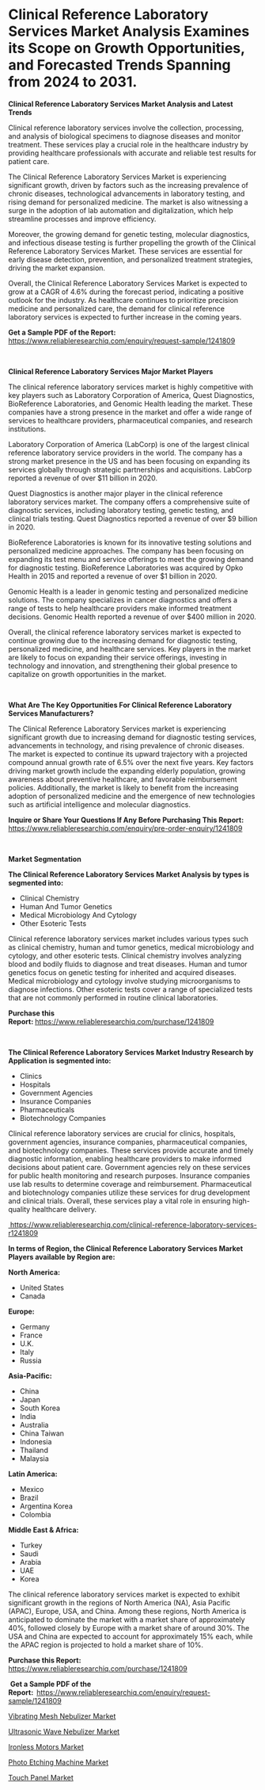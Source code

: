 <p><h1>Clinical Reference Laboratory Services Market Analysis Examines its Scope on Growth Opportunities, and Forecasted Trends Spanning from 2024 to 2031.</h1></p><p><strong>Clinical Reference Laboratory Services Market Analysis and Latest Trends</strong></p>
<p><p>Clinical reference laboratory services involve the collection, processing, and analysis of biological specimens to diagnose diseases and monitor treatment. These services play a crucial role in the healthcare industry by providing healthcare professionals with accurate and reliable test results for patient care.</p><p>The Clinical Reference Laboratory Services Market is experiencing significant growth, driven by factors such as the increasing prevalence of chronic diseases, technological advancements in laboratory testing, and rising demand for personalized medicine. The market is also witnessing a surge in the adoption of lab automation and digitalization, which help streamline processes and improve efficiency.</p><p>Moreover, the growing demand for genetic testing, molecular diagnostics, and infectious disease testing is further propelling the growth of the Clinical Reference Laboratory Services Market. These services are essential for early disease detection, prevention, and personalized treatment strategies, driving the market expansion.</p><p>Overall, the Clinical Reference Laboratory Services Market is expected to grow at a CAGR of 4.6% during the forecast period, indicating a positive outlook for the industry. As healthcare continues to prioritize precision medicine and personalized care, the demand for clinical reference laboratory services is expected to further increase in the coming years.</p></p>
<p><strong>Get a Sample PDF of the Report:&nbsp;</strong> <a href="https://www.reliableresearchiq.com/enquiry/request-sample/1241809">https://www.reliableresearchiq.com/enquiry/request-sample/1241809</a></p>
<p>&nbsp;</p>
<p><strong>Clinical Reference Laboratory Services Major Market Players</strong></p>
<p><p>The clinical reference laboratory services market is highly competitive with key players such as Laboratory Corporation of America, Quest Diagnostics, BioReference Laboratories, and Genomic Health leading the market. These companies have a strong presence in the market and offer a wide range of services to healthcare providers, pharmaceutical companies, and research institutions.</p><p>Laboratory Corporation of America (LabCorp) is one of the largest clinical reference laboratory service providers in the world. The company has a strong market presence in the US and has been focusing on expanding its services globally through strategic partnerships and acquisitions. LabCorp reported a revenue of over $11 billion in 2020.</p><p>Quest Diagnostics is another major player in the clinical reference laboratory services market. The company offers a comprehensive suite of diagnostic services, including laboratory testing, genetic testing, and clinical trials testing. Quest Diagnostics reported a revenue of over $9 billion in 2020.</p><p>BioReference Laboratories is known for its innovative testing solutions and personalized medicine approaches. The company has been focusing on expanding its test menu and service offerings to meet the growing demand for diagnostic testing. BioReference Laboratories was acquired by Opko Health in 2015 and reported a revenue of over $1 billion in 2020.</p><p>Genomic Health is a leader in genomic testing and personalized medicine solutions. The company specializes in cancer diagnostics and offers a range of tests to help healthcare providers make informed treatment decisions. Genomic Health reported a revenue of over $400 million in 2020.</p><p>Overall, the clinical reference laboratory services market is expected to continue growing due to the increasing demand for diagnostic testing, personalized medicine, and healthcare services. Key players in the market are likely to focus on expanding their service offerings, investing in technology and innovation, and strengthening their global presence to capitalize on growth opportunities in the market.</p></p>
<p>&nbsp;</p>
<p><strong>What Are The Key Opportunities For Clinical Reference Laboratory Services Manufacturers?</strong></p>
<p><p>The Clinical Reference Laboratory Services market is experiencing significant growth due to increasing demand for diagnostic testing services, advancements in technology, and rising prevalence of chronic diseases. The market is expected to continue its upward trajectory with a projected compound annual growth rate of 6.5% over the next five years. Key factors driving market growth include the expanding elderly population, growing awareness about preventive healthcare, and favorable reimbursement policies. Additionally, the market is likely to benefit from the increasing adoption of personalized medicine and the emergence of new technologies such as artificial intelligence and molecular diagnostics.</p></p>
<p><strong>Inquire or Share Your Questions If Any Before Purchasing This Report:</strong> <a href="https://www.reliableresearchiq.com/enquiry/pre-order-enquiry/1241809">https://www.reliableresearchiq.com/enquiry/pre-order-enquiry/1241809</a></p>
<p>&nbsp;</p>
<p><strong>Market Segmentation</strong></p>
<p><strong>The Clinical Reference Laboratory Services Market Analysis by types is segmented into:</strong></p>
<p><ul><li>Clinical Chemistry</li><li>Human And Tumor Genetics</li><li>Medical Microbiology And Cytology</li><li>Other Esoteric Tests</li></ul></p>
<p><p>Clinical reference laboratory services market includes various types such as clinical chemistry, human and tumor genetics, medical microbiology and cytology, and other esoteric tests. Clinical chemistry involves analyzing blood and bodily fluids to diagnose and treat diseases. Human and tumor genetics focus on genetic testing for inherited and acquired diseases. Medical microbiology and cytology involve studying microorganisms to diagnose infections. Other esoteric tests cover a range of specialized tests that are not commonly performed in routine clinical laboratories.</p></p>
<p><strong>Purchase this Report:&nbsp;</strong><a href="https://www.reliableresearchiq.com/purchase/1241809">https://www.reliableresearchiq.com/purchase/1241809</a></p>
<p>&nbsp;</p>
<p><strong>The Clinical Reference Laboratory Services Market Industry Research by Application is segmented into:</strong></p>
<p><ul><li>Clinics</li><li>Hospitals</li><li>Government Agencies</li><li>Insurance Companies</li><li>Pharmaceuticals</li><li>Biotechnology Companies</li></ul></p>
<p><p>Clinical reference laboratory services are crucial for clinics, hospitals, government agencies, insurance companies, pharmaceutical companies, and biotechnology companies. These services provide accurate and timely diagnostic information, enabling healthcare providers to make informed decisions about patient care. Government agencies rely on these services for public health monitoring and research purposes. Insurance companies use lab results to determine coverage and reimbursement. Pharmaceutical and biotechnology companies utilize these services for drug development and clinical trials. Overall, these services play a vital role in ensuring high-quality healthcare delivery.</p></p>
<p><a href="https://www.reliableresearchiq.com/clinical-reference-laboratory-services-r1241809">&nbsp;https://www.reliableresearchiq.com/clinical-reference-laboratory-services-r1241809</a></p>
<p><strong>In terms of Region, the Clinical Reference Laboratory Services Market Players available by Region are:</strong></p>
<p>
    <p> <strong> North America: </strong>
        <ul>
            <li>United States</li>
            <li>Canada</li>
        </ul>
        </p> 
    <p> <strong> Europe: </strong>
        <ul>
            <li>Germany</li>
            <li>France</li>
            <li>U.K.</li>
            <li>Italy</li>
            <li>Russia</li>
        </ul>
        </p> 
    <p> <strong> Asia-Pacific: </strong>
        <ul>
            <li>China</li>
            <li>Japan</li>
            <li>South Korea</li>
            <li>India</li>
            <li>Australia</li>
            <li>China Taiwan</li>
            <li>Indonesia</li>
            <li>Thailand</li>
            <li>Malaysia</li>
        </ul>
        </p> 
    <p> <strong> Latin America: </strong>
        <ul>
            <li>Mexico</li>
            <li>Brazil</li>
            <li>Argentina Korea</li>
            <li>Colombia</li>
        </ul>
        </p> 
    <p> <strong> Middle East & Africa: </strong>
        <ul>
            <li>Turkey</li>
            <li>Saudi</li>
            <li>Arabia</li>
            <li>UAE</li>
            <li>Korea</li>
        </ul>
    </p>
    </p>
<p><p>The clinical reference laboratory services market is expected to exhibit significant growth in the regions of North America (NA), Asia Pacific (APAC), Europe, USA, and China. Among these regions, North America is anticipated to dominate the market with a market share of approximately 40%, followed closely by Europe with a market share of around 30%. The USA and China are expected to account for approximately 15% each, while the APAC region is projected to hold a market share of 10%.</p></p>
<p><strong>Purchase this Report: </strong><a href="https://www.reliableresearchiq.com/purchase/1241809">https://www.reliableresearchiq.com/purchase/1241809</a></p>
<p>&nbsp;<strong>Get a Sample PDF of the Report:&nbsp;&nbsp;</strong><a href="https://www.reliableresearchiq.com/enquiry/request-sample/1241809">https://www.reliableresearchiq.com/enquiry/request-sample/1241809</a></p>
<p><strong></strong></p>
<p><p><a href="https://github.com/sifatuddin25/Market-Research-Report-List-2/blob/main/vibrating-mesh-nebulizer-market.md">Vibrating Mesh Nebulizer Market</a></p><p><a href="https://github.com/alexxisgm/Market-Research-Report-List-2/blob/main/ultrasonic-wave-nebulizer-market.md">Ultrasonic Wave Nebulizer Market</a></p><p><a href="https://medium.com/@dannellbugess3/global-ironless-motors-market-exploring-market-share-market-trends-and-future-growth-59e5ebb1d413">Ironless Motors Market</a></p><p><a href="https://medium.com/@shawnsmithv6981/deep-dive-into-the-photo-etching-machine-market-itstrends-market-segmentation-and-competitive-411683fd6d67">Photo Etching Machine Market</a></p><p><a href="https://medium.com/@stephaniewynterk14/touch-panel-market-outlook-and-forecast-from-2024-to-2031-f4f47a7dce32">Touch Panel Market</a></p></p>